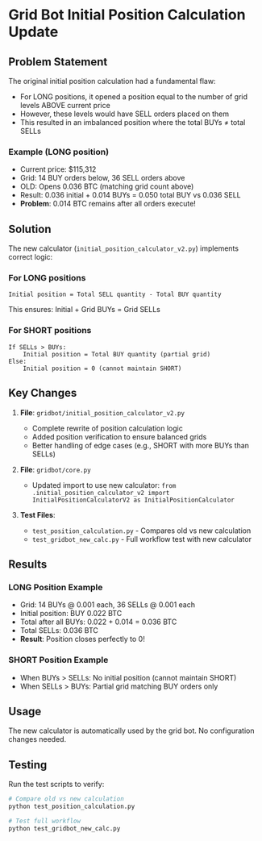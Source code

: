 # Grid Bot Initial Position Calculation Update

## Problem Statement

The original initial position calculation had a fundamental flaw:
- For LONG positions, it opened a position equal to the number of grid levels ABOVE current price
- However, these levels would have SELL orders placed on them
- This resulted in an imbalanced position where the total BUYs ≠ total SELLs

### Example (LONG position)
- Current price: $115,312
- Grid: 14 BUY orders below, 36 SELL orders above
- OLD: Opens 0.036 BTC (matching grid count above)
- Result: 0.036 initial + 0.014 BUYs = 0.050 total BUY vs 0.036 SELL
- **Problem**: 0.014 BTC remains after all orders execute!

## Solution

The new calculator (`initial_position_calculator_v2.py`) implements correct logic:

### For LONG positions
```
Initial position = Total SELL quantity - Total BUY quantity
```
This ensures: Initial + Grid BUYs = Grid SELLs

### For SHORT positions
```
If SELLs > BUYs:
    Initial position = Total BUY quantity (partial grid)
Else:
    Initial position = 0 (cannot maintain SHORT)
```

## Key Changes

1. **File**: `gridbot/initial_position_calculator_v2.py`
   - Complete rewrite of position calculation logic
   - Added position verification to ensure balanced grids
   - Better handling of edge cases (e.g., SHORT with more BUYs than SELLs)

2. **File**: `gridbot/core.py`
   - Updated import to use new calculator: `from .initial_position_calculator_v2 import InitialPositionCalculatorV2 as InitialPositionCalculator`

3. **Test Files**:
   - `test_position_calculation.py` - Compares old vs new calculation
   - `test_gridbot_new_calc.py` - Full workflow test with new calculator

## Results

### LONG Position Example
- Grid: 14 BUYs @ 0.001 each, 36 SELLs @ 0.001 each
- Initial position: BUY 0.022 BTC
- Total after all BUYs: 0.022 + 0.014 = 0.036 BTC
- Total SELLs: 0.036 BTC
- **Result**: Position closes perfectly to 0!

### SHORT Position Example  
- When BUYs > SELLs: No initial position (cannot maintain SHORT)
- When SELLs > BUYs: Partial grid matching BUY orders only

## Usage

The new calculator is automatically used by the grid bot. No configuration changes needed.

## Testing

Run the test scripts to verify:
```bash
# Compare old vs new calculation
python test_position_calculation.py

# Test full workflow
python test_gridbot_new_calc.py
```